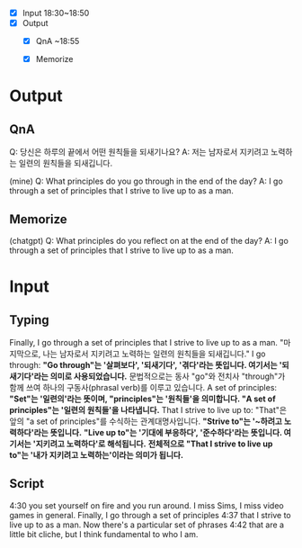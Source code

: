 

- [x] Input 18:30~18:50
- [x] Output
	- [x] QnA ~18:55
	- [x] Memorize


# Output

## QnA

Q: 당신은 하루의 끝에서 어떤 원칙들을 되새기나요?
A: 저는 남자로서 지키려고 노력하는 일련의 원칙들을 되새깁니다.


(mine)
Q: What principles do you go through in the end of the day?
A: I go through a set of principles that I strive to live up to as a man.


## Memorize

(chatgpt)
Q: What principles do you reflect on at the end of the day?
A: I go through a set of principles that I strive to live up to as a man.


# Input

## Typing

Finally, I go through a set of principles that I strive to live up to as a man.
	"마지막으로, 나는 남자로서 지키려고 노력하는 일련의 원칙들을 되새깁니다."
	I go through:
		**"Go through"는 '살펴보다', '되새기다', '겪다'라는 뜻입니다. 여기서는 '되새기다'라는 의미로 사용되었습니다.**
		문법적으로는 동사 "go"와 전치사 "through"가 함께 쓰여 하나의 구동사(phrasal verb)를 이루고 있습니다.
	A set of principles:
		**"Set"는 '일련의'라는 뜻이며, "principles"는 '원칙들'을 의미합니다. "A set of principles"는 '일련의 원칙들'을 나타냅니다.**
	That I strive to live up to:
		"That"은 앞의 "a set of principles"를 수식하는 관계대명사입니다.
		**"Strive to"는 '~하려고 노력하다'라는 뜻입니다.**
		**"Live up to"는 '기대에 부응하다', '준수하다'라는 뜻입니다. 여기서는 '지키려고 노력하다'로 해석됩니다.**
		**전체적으로 "That I strive to live up to"는 '내가 지키려고 노력하는'이라는 의미가 됩니다.**


## Script

4:30
you set yourself on fire and you run around. I miss Sims, I miss video games in general. Finally, I go through a set of principles
4:37
that I strive to live up to as a man. Now there's a particular set of phrases
4:42
that are a little bit cliche, but I think fundamental to who I am. 

